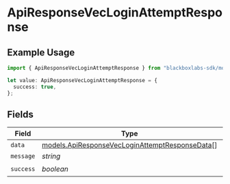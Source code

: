 # ApiResponseVecLoginAttemptResponse

## Example Usage

```typescript
import { ApiResponseVecLoginAttemptResponse } from "blackboxlabs-sdk/models";

let value: ApiResponseVecLoginAttemptResponse = {
  success: true,
};
```

## Fields

| Field                                                                                                  | Type                                                                                                   | Required                                                                                               | Description                                                                                            |
| ------------------------------------------------------------------------------------------------------ | ------------------------------------------------------------------------------------------------------ | ------------------------------------------------------------------------------------------------------ | ------------------------------------------------------------------------------------------------------ |
| `data`                                                                                                 | [models.ApiResponseVecLoginAttemptResponseData](../models/apiresponsevecloginattemptresponsedata.md)[] | :heavy_minus_sign:                                                                                     | N/A                                                                                                    |
| `message`                                                                                              | *string*                                                                                               | :heavy_minus_sign:                                                                                     | N/A                                                                                                    |
| `success`                                                                                              | *boolean*                                                                                              | :heavy_check_mark:                                                                                     | N/A                                                                                                    |